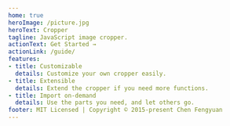 ```yaml
---
home: true
heroImage: /picture.jpg
heroText: Cropper
tagline: JavaScript image cropper.
actionText: Get Started →
actionLink: /guide/
features:
- title: Customizable
  details: Customize your own cropper easily.
- title: Extensible
  details: Extend the cropper if you need more functions.
- title: Import on-demand
  details: Use the parts you need, and let others go.
footer: MIT Licensed | Copyright © 2015-present Chen Fengyuan
---
```

